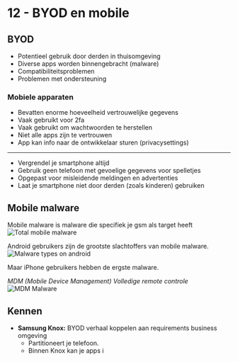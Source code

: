 # 12 - BYOD en mobile
## BYOD
- Potentieel gebruik door derden in thuisomgeving
- Diverse apps worden binnengebracht (malware)
- Compatibiliteitsproblemen
- Problemen met ondersteuning

### Mobiele apparaten
- Bevatten enorme hoeveelheid vertrouwelijke gegevens
- Vaak gebruikt voor 2fa
- Vaak gebruikt om wachtwoorden te herstellen
- Niet alle apps zijn te vertrouwen
- App kan info naar de ontwikkelaar sturen (privacysettings)
---
- Vergrendel je smartphone altijd
- Gebruik geen telefoon met gevoelige gegevens voor spelletjes
- Opgepast voor misleidende meldingen en advertenties
- Laat je smartphone niet door derden (zoals kinderen) gebruiken

## Mobile malware
Mobile malware is malware die specifiek je gsm als target heeft
![Total mobile malware](https://i.imgur.com/z8lh64G.png)

Android gebruikers zijn de grootste slachtoffers van mobile malware.
![Malware types on android](https://i.imgur.com/1d4a6ST.png)

Maar iPhone gebruikers hebben de ergste malware.

*MDM (Mobile Device Management)
Volledige remote controle*
![MDM Malware](https://i.imgur.com/BMEMTYZ.png)

## Kennen
- **Samsung Knox:** BYOD verhaal koppelen aan requirements business omgeving
  - Partitioneert je telefoon.
  - Binnen Knox kan je apps i
<!--stackedit_data:
eyJoaXN0b3J5IjpbLTI0OTA3OTYwMSwtNTA1NTUyOTU5LDE2Nz
U1NjUzNTIsNzkwNjkxMTUwXX0=
-->
